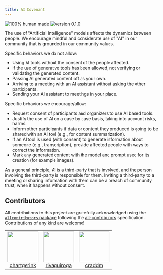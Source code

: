 ```yaml
---
title: AI Covenant
---
```


![100% human made](https://img.shields.io/badge/100%25%20human%20made-violet?style=for-the-badge&logo=myspace)
![version 0.1.0](https://img.shields.io/badge/v0.1.0-blue?style=for-the-badge&logo=git)

The use of "Artificial Intelligence" models affects the dynamics between people. We encourage mindful and considerate use of "AI" in our community that is grounded in our community values.

Specific behaviors we do not allow:

- Using AI tools without the consent of the people affected.
- If the use of generative tools has been allowed, not verifying or validating the generated content.
- Passing AI generated content off as your own.
- Arriving to a meeting with an AI assistant without asking the other participants.
- Sending your AI assistant to meetings in your place.

Specific behaviors we encourage/allow:

- Request consent of participants and organizers to use AI based tools.
- Justify the use of AI on a case by case basis, taking into account risks, harms.
- Inform other participants if data or content they produced is going to be shared with an AI tool (e.g., for content summarization).
- If an AI tool is used (with consent) to generate information about someone (e.g., transcription), provide affected people with ways to correct the information.
- Mark any generated content with the model and prompt used for its creation (for example images).

As a general principle, AI is a third-party that is involved, and the person involving the third-party is responsible for them. Inviting a third-party to a meeting or sharing information with them can be a breach of community trust, when it happens without consent.

## Contributors


<!-- ALL-CONTRIBUTORS-LIST:START - Do not remove or modify this section -->
<!-- prettier-ignore-start -->
<!-- markdownlint-disable -->

All contributions to this project are gratefully acknowledged using the [`allcontributors` package](https://github.com/ropenscilabs/allcontributors) following the [all-contributors](https://allcontributors.org) specification. Contributions of any kind are welcome!

<table>

<tr>
<td align="center">
<a href="https://github.com/chartgerink">
<img src="https://avatars.githubusercontent.com/u/2946344?v=4" width="100px;" alt=""/>
</a><br>
<a href="https://github.com/chartgerink/ai-covenant/commits?author=chartgerink">chartgerink</a>
</td>
<td align="center">
<a href="https://github.com/rivaquiroga">
<img src="https://avatars.githubusercontent.com/u/31421616?v=4" width="100px;" alt=""/>
</a><br>
<a href="https://github.com/chartgerink/ai-covenant/commits?author=rivaquiroga">rivaquiroga</a>
</td>
<td align="center">
<a href="https://github.com/craddm">
<img src="https://avatars.githubusercontent.com/u/5796417?u=4acf51040756a61ab791bdbe80259bef8869d288&v=4" width="100px;" alt=""/>
</a><br>
<a href="https://github.com/chartgerink/ai-covenant/commits?author=craddm">craddm</a>
</td>
</tr>

</table>

<!-- markdownlint-enable -->
<!-- prettier-ignore-end -->
<!-- ALL-CONTRIBUTORS-LIST:END -->


